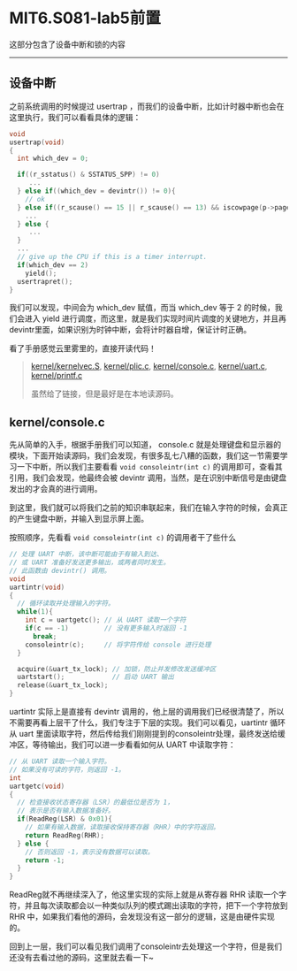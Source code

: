 #  MIT6.S081-lab5前置

这部分包含了设备中断和锁的内容

---

## 设备中断

之前系统调用的时候提过 usertrap ，而我们的设备中断，比如计时器中断也会在这里执行，我们可以看看具体的逻辑：

```c
void
usertrap(void)
{
  int which_dev = 0;

  if((r_sstatus() & SSTATUS_SPP) != 0)
	 ...
  } else if((which_dev = devintr()) != 0){
    // ok
  } else if((r_scause() == 15 || r_scause() == 13) && iscowpage(p->pagetable, r_stval())){
    ...
  } else {
	 ...
  }
  ...
  // give up the CPU if this is a timer interrupt.
  if(which_dev == 2)
    yield();
  usertrapret();
}
```

我们可以发现，中间会为 which_dev 赋值，而当 which_dev 等于 2 的时候，我们会进入 yield 进行调度，而这里，就是我们实现时间片调度的关键地方，并且再devintr里面，如果识别为时钟中断，会将计时器自增，保证计时正确。

看了手册感觉云里雾里的，直接开读代码！

> [kernel/kernelvec.S](https://github.com/mit-pdos/xv6-riscv/blob/riscv/kernel/kernelvec.S), [kernel/plic.c](https://github.com/mit-pdos/xv6-riscv/blob/riscv/kernel/plic.c), [kernel/console.c](https://github.com/mit-pdos/xv6-riscv/blob/riscv/kernel/console.c), [kernel/uart.c](https://github.com/mit-pdos/xv6-riscv/blob/riscv/kernel/uart.c), [kernel/printf.c](https://github.com/mit-pdos/xv6-riscv/blob/riscv/kernel/printf.c)
>
> 虽然给了链接，但是最好是在本地读源码。

## kernel/console.c

先从简单的入手，根据手册我们可以知道， console.c 就是处理键盘和显示器的模块，下面开始读源码，我们会发现，有很多乱七八糟的函数，我们这一节需要学习一下中断，所以我们主要看看 `void consoleintr(int c)` 的调用即可，查看其引用，我们会发现，他最终会被 devintr 调用，当然，是在识别中断信号是由键盘发出的才会真的进行调用。

到这里，我们就可以将我们之前的知识串联起来，我们在输入字符的时候，会真正的产生键盘中断，并输入到显示屏上面。

按照顺序，先看看 `void consoleintr(int c)` 的调用者干了些什么

```c
// 处理 UART 中断，该中断可能由于有输入到达、
// 或 UART 准备好发送更多输出，或两者同时发生。
// 此函数由 devintr() 调用。
void
uartintr(void)
{
  // 循环读取并处理输入的字符。
  while(1){
    int c = uartgetc(); // 从 UART 读取一个字符
    if(c == -1)         // 没有更多输入时返回 -1
      break;
    consoleintr(c);     // 将字符传给 console 进行处理
  }

  acquire(&uart_tx_lock); // 加锁，防止并发修改发送缓冲区
  uartstart();            // 启动 UART 输出
  release(&uart_tx_lock);
}
```

uartintr 实际上是直接有 devintr 调用的，他上层的调用我们已经很清楚了，所以不需要再看上层干了什么，我们专注于下层的实现。我们可以看见，uartintr 循环从 uart 里面读取字符，然后传给我们刚刚提到的consoleintr处理，最终发送给缓冲区，等待输出，我们可以进一步看看如何从 UART 中读取字符：

```c
// 从 UART 读取一个输入字符。
// 如果没有可读的字符，则返回 -1。
int
uartgetc(void)
{
  // 检查接收状态寄存器（LSR）的最低位是否为 1，
  // 表示是否有输入数据准备好。
  if(ReadReg(LSR) & 0x01){
    // 如果有输入数据，读取接收保持寄存器（RHR）中的字符返回。
    return ReadReg(RHR);
  } else {
    // 否则返回 -1，表示没有数据可以读取。
    return -1;
  }
}
```

ReadReg就不再继续深入了，他这里实现的实际上就是从寄存器 RHR 读取一个字符，并且每次读取都会以一种类似队列的模式踢出读取的字符，把下一个字符放到 RHR 中，如果我们看他的源码，会发现没有这一部分的逻辑，这是由硬件实现的。

回到上一层，我们可以看见我们调用了consoleintr去处理这一个字符，但是我们还没有去看过他的源码，这里就去看一下~
